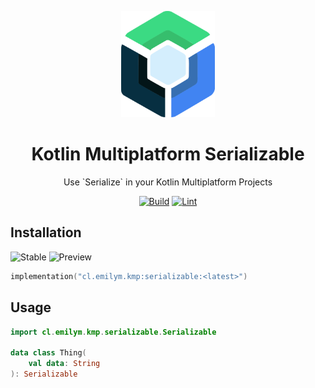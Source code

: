 <p align="center">
    <a href="https://github.com/ComposeComponents/Serializable" rel="noopener">
        <img width=150px src="https://raw.githubusercontent.com/ComposeComponents/.github/main/logo_transparent.png" ></img>
    </a>
    <h1 align="center">Kotlin Multiplatform Serializable</h1>
    <p align="center">
        Use `Serialize` in your Kotlin Multiplatform Projects
    </p>
</p>

<div align="center">
    
[![Build](https://github.com/ComposeComponents/Serializable/actions/workflows/build-library.yml/badge.svg)](https://github.com/ComposeComponents/Serializable/actions/workflows/build-library.yml)
[![Lint](https://github.com/ComposeComponents/Serializable/actions/workflows/lint.yml/badge.svg)](https://github.com/ComposeComponents/Serializable/actions/workflows/lint.yml)

</div>

## Installation
![Stable](https://img.shields.io/github/v/release/ComposeComponents/Serializable?label=Stable)
![Preview](https://img.shields.io/github/v/release/ComposeComponents/Serializable?label=Preview&include_prereleases)

```kotlin
implementation("cl.emilym.kmp:serializable:<latest>")
```

## Usage

```kotlin
import cl.emilym.kmp.serializable.Serializable

data class Thing(
    val data: String
): Serializable
```
